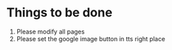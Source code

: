 # Things to be done
1. Please modify all pages
2. Please set the google image button in tts right place
